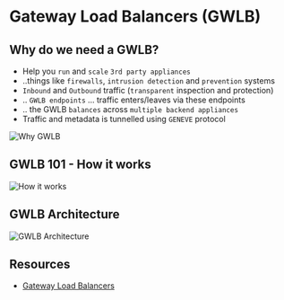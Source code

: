 # Gateway Load Balancers (GWLB)

## Why do we need a GWLB?

- Help you `run` and `scale` `3rd party appliances`
- ..things like `firewalls`, `intrusion detection` and `prevention` systems
- `Inbound` and `Outbound` traffic (`transparent` inspection and protection)
- .. `GWLB endpoints` ... traffic enters/leaves via these endpoints
- .. the GWLB `balances` across `multiple backend appliances`
- Traffic and metadata is tunnelled using `GENEVE` protocol

![Why GWLB](https://github.com/williammunozr/aws-sa-associate-saac03/blob/main/1500-HA_and_SCALING/00_LEARNINGAIDS/GWLB-1.png)

## GWLB 101 - How it works

![How it works](https://github.com/williammunozr/aws-sa-associate-saac03/blob/main/1500-HA_and_SCALING/00_LEARNINGAIDS/GWLB-2.png)

## GWLB Architecture

![GWLB Architecture](https://github.com/williammunozr/aws-sa-associate-saac03/blob/main/1500-HA_and_SCALING/00_LEARNINGAIDS/GWLB-3.png)

## Resources

- [Gateway Load Balancers](https://learn.cantrill.io/courses/895720/lectures/35110028)
